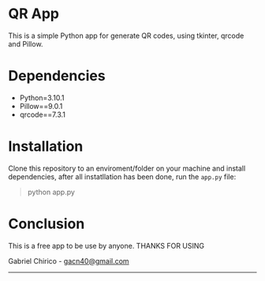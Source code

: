 # QR App

This is a simple Python app for generate QR codes, using tkinter, qrcode and Pillow.

# Dependencies
- Python=3.10.1
- Pillow==9.0.1
- qrcode==7.3.1

# Installation

Clone this repository to an enviroment/folder on your machine and install dependencies, after all instatllation has been done,
run the `app.py` file:

> python app.py

# Conclusion

This is a free app to be use by anyone.
THANKS FOR USING

Gabriel Chirico - gacn40@gmail.com
___